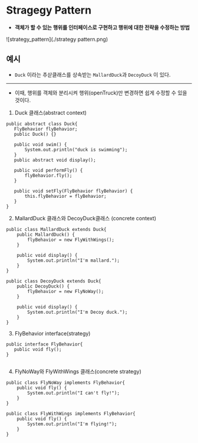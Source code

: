  # Stragegy Pattern 

 - **객체가 할 수 있는 행위를 인터페이스로 구현하고 행위에 대한 전략을 수정하는 방법**


 ![strategy_pattern](./strategy pattern.png)
 
 ## 예시
 
 - ```Duck``` 이라는 추삳클래스를 상속받는 ```MallardDuck```과 ```DecoyDuck``` 이 있다.
 - ---

 - 이때, 행위를 객체와 분리시켜 행위(openTruck)만 변경하면 쉽게 수정할 수 있을 것이다.


 1. Duck 클래스(abstract context)
 ```
 public abstract class Duck{
	FlyBehavior flyBehavior;
	public Duck() {}
	
	public void swim() {
		System.out.println("duck is swimming");
	}
	public abstract void display();
	
	public void performFly() {
		flyBehavior.fly();
	}
	
	public void setFly(FlyBehavior flyBehavior) {
		this.flyBehavior = flyBehavior;
	}
}
 
 ```
 

2. MallardDuck 클래스와 DecoyDuck클래스 (concrete context)
```
public class MallardDuck extends Duck{
	public MallardDuck() {
		flyBehavior = new FlyWithWings();
	}
	
	public void display() {
		System.out.println("I'm mallard.");
	}
}

public class DecoyDuck extends Duck{	
	public DecoyDuck() {
		flyBehavior = new FlyNoWay();
	}
	
	public void display() {
		System.out.println("I'm Decoy duck.");
	}
}
```

3. FlyBehavior interface(strategy)
 ```
public interface FlyBehavior{
	public void fly();
}
	
```

4. FlyNoWay와 FlyWithWings 클래스(concrete strategy)
```
public class FlyNoWay implements FlyBehavior{
	public void fly() {
		System.out.println("I can't fly!");
	}
}

public class FlyWithWings implements FlyBehavior{
	public void fly() {
		System.out.println("I'm flying!");
	}
}
```




